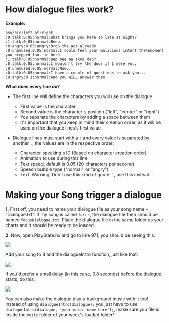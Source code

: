 # How dialogue files work?
**Example:**
```
psychic:left bf:right
:0:talk:0.05:normal:What brings you here so late at night?
:1:talk:0.05:normal:Beep.
:0:angry:0.05:angry:Drop the act already.
:0:unamused:0.05:normal:I could feel your malicious intent the\nmoment you stepped foot in here.
:1:talk:0.05:normal:Bep bee aa skoo dep?
:0:talk:0.05:normal:I wouldn't try the door if I were you.
:0:unamused:0.05:normal:Now...
:0:talk:0.05:normal:I have a couple of questions to ask you...
:0:angry:0.1:normal:And you WILL answer them.
```

**What does every line do?**
* The first line will define the characters you will use on the dialogue
  * First value is the character
  * Second value is the character's position ("left", "center" or "right")
  * You separate the characters by adding a space between them
  * It's important that you keep in mind their creation order, as it will be used on the dialogue lines's first value

* Dialogue lines must start with a `:` and every value is separated by another `:`, the values are in the respective order:
  * Character speaking's ID (Based on character creation order)
  * Animation to use during this line
  * Text speed, default is 0.05 (20 characters per second)
  * Speech bubble type ("normal" or "angry")
  * Text. Warning! Don't use this kind of quote: `’`, use this instead: `'`

# Making your Song trigger a dialogue
**1.** First off, you need to name your dialogue file as your song name + "Dialogue.txt". If my song is called `focus`, the dialogue file then should be named `focusDialogue.txt`.
Place the dialogue file in the same folder as your charts and it should be ready to be loaded.

**2.** Now, open PlayState.hx and go to line 971, you should be seeing this:

![](https://i.imgur.com/udchEJX.png)

Add your song to it and the dialogueIntro function, just like that:

![](https://i.imgur.com/b7NCVrf.png)

If you'd prefer a small delay (in this case, 0.8 seconds) before the dialogue starts, do this:

![](https://i.imgur.com/Hop6fCg.png)

You can also make the dialogue play a background music with it too!
Instead of using `dialogueIntro(dialogue);` you just have to use `dialogueIntro(dialogue, 'your-music-name-here');`, make sure you file is inside the `music` folder of your week's loaded folder!